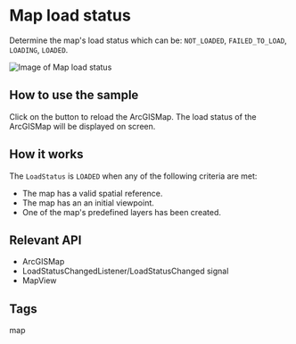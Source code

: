 # Map load status

Determine the map's load status which can be: `NOT_LOADED`, `FAILED_TO_LOAD`, `LOADING`, `LOADED`.

![Image of Map load status](map-load-status.png)

## How to use the sample

Click on the button to reload the ArcGISMap. The load status of the ArcGISMap will be displayed on screen.

## How it works

The `LoadStatus` is `LOADED` when any of the following criteria are met:

* The map has a valid spatial reference.
* The map has an an initial viewpoint.
* One of the map's predefined layers has been created.

## Relevant API

* ArcGISMap
* LoadStatusChangedListener/LoadStatusChanged signal
* MapView

## Tags

map
